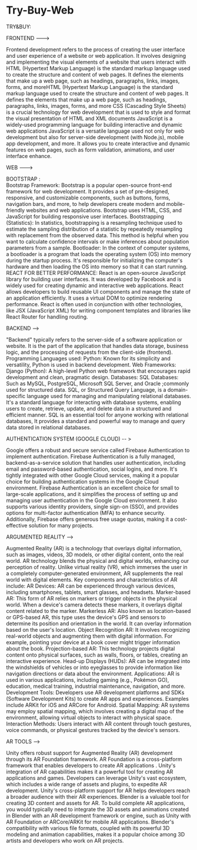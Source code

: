 # Try-Buy-Web
TRY&BUY:

FRONTEND --->

Frontend development refers to the process of creating the user interface and user experience of a website or web application. It involves designing and implementing the visual elements of a website that users interact with
HTML (Hypertext Markup Language) is the standard markup language used to create the structure and content of web pages. It defines the elements that make up a web page, such as headings, paragraphs, links, images, forms, and moreHTML (Hypertext Markup Language) is the standard markup language used to create the structure and content of web pages. It defines the elements that make up a web page, such as headings, paragraphs, links, images, forms, and more
CSS (Cascading Style Sheets) is a crucial technology for web development that is used to style and format the visual presentation of HTML and XML documents
JavaScript is a widely-used programming language for building interactive and dynamic web applications
JavaScript is a versatile language used not only for web development but also for server-side development (with Node.js), mobile app development, and more. It allows you to create interactive and dynamic features on web pages, such as form validation, animations, and user interface enhance.




WEB --->

BOOTSTRAP :   
Bootstrap Framework: Bootstrap is a popular open-source front-end framework for web development. It provides a set of pre-designed, responsive, and customizable components, such as buttons, forms, navigation bars, and more, to help developers create modern and mobile-friendly websites and web applications. Bootstrap uses HTML, CSS, and JavaScript for building responsive user interfaces.
Bootstrapping (Statistics): In statistics, bootstrapping is a resampling technique used to estimate the sampling distribution of a statistic by repeatedly resampling with replacement from the observed data. This method is helpful when you want to calculate confidence intervals or make inferences about population parameters from a sample.
Bootloader: In the context of computer systems, a bootloader is a program that loads the operating system (OS) into memory during the startup process. It's responsible for initializing the computer's hardware and then loading the OS into memory so that it can start running.
REACT FOR BETTER PERFORMANCE: 
React is an open-source JavaScript library for building user interfaces. It was developed by Facebook and is widely used for creating dynamic and interactive web applications. React allows developers to build reusable UI components and manage the state of an application efficiently. It uses a virtual DOM to optimize rendering performance. React is often used in conjunction with other technologies, like JSX (JavaScript XML) for writing component templates and libraries like React Router for handling routing.



BACKEND -->

"Backend" typically refers to the server-side of a software application or website. It is the part of the application that handles data storage, business logic, and the processing of requests from the client-side (frontend).
Programming Languages used:
Python: Known for its simplicity and versatility, Python is used in backend development.
Web Frameworks:
Django (Python): A high-level Python web framework that encourages rapid development and clean, pragmatic design.
Databases:
SQL Databases: Such as MySQL, PostgreSQL, Microsoft SQL Server, and Oracle ;commonly used for structured data. SQL, or Structured Query Language, is a domain-specific language used for managing and manipulating relational databases. It's a standard language for interacting with database systems, enabling users to create, retrieve, update, and delete data in a structured and efficient manner.
SQL is an essential tool for anyone working with relational databases, It provides a standard and powerful way to manage and query data stored in relational databases. 



AUTHENTICATION SYSTEM (GOOGLE CLOUD) -- >

Google offers a robust and secure service called Firebase Authentication to implement authentication. Firebase Authentication is a fully managed, backend-as-a-service solution that handles user authentication, including email and password-based authentication, social logins, and more. It's tightly integrated with other Google Cloud services, making it a popular choice for building authentication systems in the Google Cloud environment. 
Firebase Authentication is an excellent choice for small to large-scale applications, and it simplifies the process of setting up and managing user authentication in the Google Cloud environment. It also supports various identity providers, single sign-on (SSO), and provides options for multi-factor authentication (MFA) to enhance security. Additionally, Firebase offers generous free usage quotas, making it a cost-effective solution for many projects.



ARGUMENTED REALITY -->

Augmented Reality (AR) is a technology that overlays digital information, such as images, videos, 3D models, or other digital content, onto the real world. AR technology blends the physical and digital worlds, enhancing our perception of reality. Unlike virtual reality (VR), which immerses the user in a completely computer-generated environment, AR supplements the real world with digital elements.
Key components and characteristics of AR include:
AR Devices: AR can be experienced through various devices, including smartphones, tablets, smart glasses, and headsets.
Marker-based AR: This form of AR relies on markers or trigger objects in the physical world. When a device's camera detects these markers, it overlays digital content related to the marker.
Markerless AR: Also known as location-based or GPS-based AR, this type uses the device's GPS and sensors to determine its position and orientation in the world. It can overlay information based on the user's location.
Object Recognition AR: It involves recognizing real-world objects and augmenting them with digital information. For example, pointing your device at a book cover might trigger information about the book.
Projection-based AR: This technology projects digital content onto physical surfaces, such as walls, floors, or tables, creating an interactive experience.
Head-up Displays (HUDs): AR can be integrated into the windshields of vehicles or into eyeglasses to provide information like navigation directions or data about the environment.
Applications: AR is used in various applications, including gaming (e.g., Pokémon GO), education, medical training, industrial maintenance, navigation, and more.
Development Tools: Developers use AR development platforms and SDKs (Software Development Kits) to create AR apps and experiences. Examples include ARKit for iOS and ARCore for Android.
Spatial Mapping: AR systems may employ spatial mapping, which involves creating a digital map of the environment, allowing virtual objects to interact with physical space.
Interaction Methods: Users interact with AR content through touch gestures, voice commands, or physical gestures tracked by the device's sensors.


AR TOOLS -->

Unity offers robust support for Augmented Reality (AR) development through its AR Foundation framework. AR Foundation is a cross-platform framework that enables developers to create AR applications . Unity's integration of AR capabilities makes it a powerful tool for creating AR applications and games. Developers can leverage Unity's vast ecosystem, which includes a wide range of assets and plugins, to expedite AR development. Unity's cross-platform support for AR helps developers reach a broader audience with their AR experiences.
Blender is a valuable tool for creating 3D content and assets for AR. To build complete AR applications, you would typically need to integrate the 3D assets and animations created in Blender with an AR development framework or engine, such as Unity with AR Foundation or ARCore/ARKit for mobile AR applications. Blender's compatibility with various file formats, coupled with its powerful 3D modeling and animation capabilities, makes it a popular choice among 3D artists and developers who work on AR projects.
